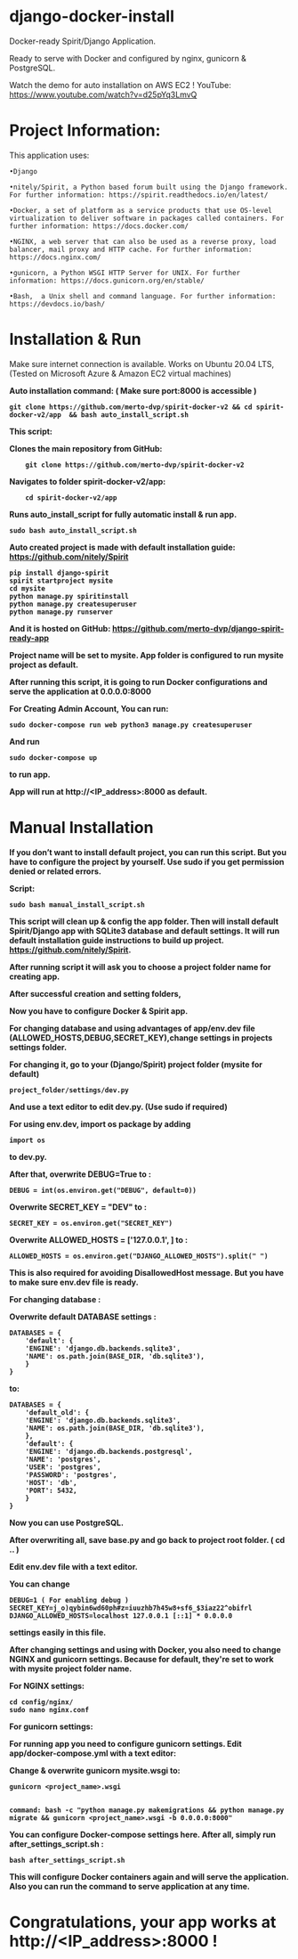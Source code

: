 # django-docker-install

Docker-ready Spirit/Django Application. 

Ready to serve with Docker and configured by nginx, gunicorn & PostgreSQL.

Watch the demo for auto installation on AWS EC2 ! YouTube: https://www.youtube.com/watch?v=d25pYq3LmvQ

# Project Information: 

This application uses:

	•Django
	
	•nitely/Spirit, a Python based forum built using the Django framework. For further information: https://spirit.readthedocs.io/en/latest/
	
	•Docker, a set of platform as a service products that use OS-level virtualization to deliver software in packages called containers. For further information: https://docs.docker.com/
	
	•NGINX, a web server that can also be used as a reverse proxy, load balancer, mail proxy and HTTP cache. For further information: https://docs.nginx.com/
	
	•gunicorn, a Python WSGI HTTP Server for UNIX. For further information: https://docs.gunicorn.org/en/stable/
	
	•Bash,  a Unix shell and command language. For further information: https://devdocs.io/bash/
	



# Installation & Run 

Make sure internet connection is available.
Works on Ubuntu 20.04 LTS, (Tested on Microsoft Azure & Amazon EC2 virtual machines)

<b> Auto installation command: ( Make sure port:8000 is accessible )<b>
	
	git clone https://github.com/merto-dvp/spirit-docker-v2 && cd spirit-docker-v2/app  && bash auto_install_script.sh
	
<b> <b>	
This script:

Clones the main repository from GitHub:

		git clone https://github.com/merto-dvp/spirit-docker-v2


Navigates to folder spirit-docker-v2/app:


		cd spirit-docker-v2/app
		
Runs auto_install_script for fully automatic install & run app.

	sudo bash auto_install_script.sh
	

Auto created project is made with default installation guide: https://github.com/nitely/Spirit

	pip install django-spirit
	spirit startproject mysite
	cd mysite
	python manage.py spiritinstall
	python manage.py createsuperuser
	python manage.py runserver

And it is hosted on GitHub: https://github.com/merto-dvp/django-spirit-ready-app

Project name will be set to mysite. App folder is configured to run mysite project as default.

After running this script, it is going to run Docker configurations and serve the application at 0.0.0.0:8000

<b>For Creating Admin Account, You can run:<b>

	sudo docker-compose run web python3 manage.py createsuperuser 
	
And run

	sudo docker-compose up 

to run app.

<b> App will run at http://<IP_address>:8000 as default.<b>


# Manual Installation

If you don’t want to install default project, you can run this script. But you have to configure the project by yourself. Use sudo if you get permission denied or related errors.

Script: 

	sudo bash manual_install_script.sh

This script will clean up & config the app folder. Then will install default Spirit/Django app with SQLite3 database and default settings. It will run default installation guide instructions to build up project. https://github.com/nitely/Spirit.

After running script it will ask you to choose a project folder name for creating app.

 

After successful creation and setting folders,


Now you have to configure Docker & Spirit app.

For changing database and using advantages of app/env.dev file (ALLOWED_HOSTS,DEBUG,SECRET_KEY),change settings in projects settings folder.

For changing it, go to your (Django/Spirit) project folder (mysite for default)

	project_folder/settings/dev.py

And use a text editor to edit dev.py. (Use sudo if required)

 


For using env.dev, import os package by adding 

	import os

to dev.py.



After that, overwrite DEBUG=True to :

	DEBUG = int(os.environ.get("DEBUG", default=0))

Overwrite SECRET_KEY = "DEV" to :

	SECRET_KEY = os.environ.get("SECRET_KEY")

Overwrite ALLOWED_HOSTS = ['127.0.0.1', ] to :

	ALLOWED_HOSTS = os.environ.get("DJANGO_ALLOWED_HOSTS").split(" ")


 

This is also required for avoiding DisallowedHost message. But you have to make sure env.dev file is ready.


For changing database :


Overwrite default DATABASE settings :

	DATABASES = {
	    'default': {
		'ENGINE': 'django.db.backends.sqlite3',
		'NAME': os.path.join(BASE_DIR, 'db.sqlite3'),
	    }
	}
to:

	DATABASES = {
	    'default_old': {
		'ENGINE': 'django.db.backends.sqlite3',
		'NAME': os.path.join(BASE_DIR, 'db.sqlite3'),
	    },
	    'default': {
		'ENGINE': 'django.db.backends.postgresql',
		'NAME': 'postgres',
		'USER': 'postgres',
		'PASSWORD': 'postgres',
		'HOST': 'db',
		'PORT': 5432,
	    }
	}


Now you can use PostgreSQL.

After overwriting all, save base.py and go back to project root folder. ( cd .. )

Edit env.dev file with a text editor.

You can change 

	DEBUG=1 ( For enabling debug )
	SECRET_KEY=j_o)qybin6wd60ph#z=iuuzhb7h45w8+sf6_$3iaz22^obifrl
	DJANGO_ALLOWED_HOSTS=localhost 127.0.0.1 [::1] * 0.0.0.0

settings easily in this file.

 

After changing settings and using with Docker, you also need to change NGINX and gunicorn settings. Because for default, they're set to work with 
mysite project folder name.

For NGINX settings:

	cd config/nginx/
	sudo nano nginx.conf

For gunicorn settings:

For running app you need to configure gunicorn settings. Edit app/docker-compose.yml with a text editor:

Change & overwrite gunicorn mysite.wsgi to:

	gunicorn <project_name>.wsgi


	command: bash -c "python manage.py makemigrations && python manage.py migrate && gunicorn <project_name>.wsgi -b 0.0.0.0:8000"
	
	
 

You can configure Docker-compose settings here.
After all, simply run after_settings_script.sh :

	bash after_settings_script.sh

This will configure Docker containers again and will serve the application.
Also you can run the <docker-compose up> command to serve application at any time.


# Congratulations, your app works at http://<IP_address>:8000 !


 

